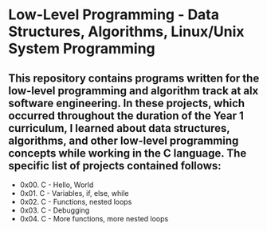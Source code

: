 # Low-Level Programming - Data Structures, Algorithms, Linux/Unix System Programming
## This repository contains programs written for the low-level programming and algorithm track at alx software engineering. In these projects, which occurred throughout the duration of the Year 1 curriculum, I learned about data structures, algorithms, and other low-level programming concepts while working in the C language. The specific list of projects contained follows:

+ 0x00. C - Hello, World
+ 0x01. C - Variables, if, else, while
+ 0x02. C - Functions, nested loops
+ 0x03. C - Debugging
+ 0x04. C - More functions, more nested loops
